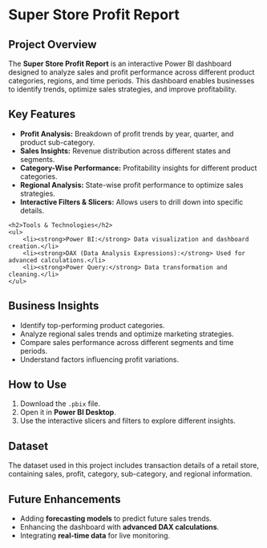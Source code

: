 <h1>Super Store Profit Report</h1>
<h2>Project Overview</h2>
    <p>The <strong>Super Store Profit Report</strong> is an interactive Power BI dashboard designed to analyze sales and profit performance across different product categories, regions, and time periods. This dashboard enables businesses to identify trends, optimize sales strategies, and improve profitability.</p>
    
<h2>Key Features</h2>
    <ul>
        <li><strong>Profit Analysis:</strong> Breakdown of profit trends by year, quarter, and product sub-category.</li>
        <li><strong>Sales Insights:</strong> Revenue distribution across different states and segments.</li>
        <li><strong>Category-Wise Performance:</strong> Profitability insights for different product categories.</li>
        <li><strong>Regional Analysis:</strong> State-wise profit performance to optimize sales strategies.</li>
        <li><strong>Interactive Filters & Slicers:</strong> Allows users to drill down into specific details.</li>
    </ul>
    
    <h2>Tools & Technologies</h2>
    <ul>
        <li><strong>Power BI:</strong> Data visualization and dashboard creation.</li>
        <li><strong>DAX (Data Analysis Expressions):</strong> Used for advanced calculations.</li>
        <li><strong>Power Query:</strong> Data transformation and cleaning.</li>
    </ul>
    
<h2>Business Insights</h2>
    <ul>
        <li>Identify top-performing product categories.</li>
        <li>Analyze regional sales trends and optimize marketing strategies.</li>
        <li>Compare sales performance across different segments and time periods.</li>
        <li>Understand factors influencing profit variations.</li>
    </ul>
    
<h2>How to Use</h2>
    <ol>
        <li>Download the <code>.pbix</code> file.</li>
        <li>Open it in <strong>Power BI Desktop</strong>.</li>
        <li>Use the interactive slicers and filters to explore different insights.</li>
    </ol>
    
<h2>Dataset</h2>
    <p>The dataset used in this project includes transaction details of a retail store, containing sales, profit, category, sub-category, and regional information.</p>
    
<h2>Future Enhancements</h2>
    <ul>
        <li>Adding <strong>forecasting models</strong> to predict future sales trends.</li>
        <li>Enhancing the dashboard with <strong>advanced DAX calculations</strong>.</li>
        <li>Integrating <strong>real-time data</strong> for live monitoring.</li>
    </ul>

